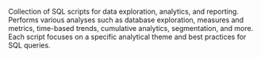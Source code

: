 Collection of SQL scripts for data exploration, analytics, and reporting. Performs various analyses such as database exploration, measures and metrics, time-based trends, cumulative analytics, segmentation, and more. Each script focuses on a specific analytical theme and best practices for SQL queries.
